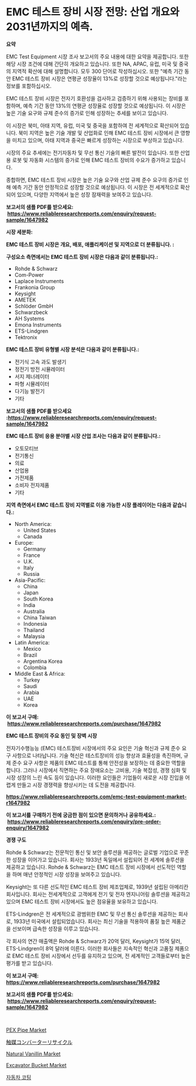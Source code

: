 <p><h1>EMC 테스트 장비 시장 전망: 산업 개요와 2031년까지의 예측.</h1></p><p><strong>요약</strong></p>
<p><p>EMC Test Equipment 시장 조사 보고서의 주요 내용에 대한 요약을 제공합니다. 또한 해당 시장 조건에 대해 간단히 개요하고 있습니다. 또한 NA, APAC, 유럽, 미국 및 중국의 지역적 확산에 대해 설명합니다. 모두 300 단어로 작성하십시오. 또한 "예측 기간 동안 EMC 테스트 장비 시장은 연평균 성장율이 13%로 성장할 것으로 예상됩니다."라는 정보를 포함하십시오.</p><p>EMC 테스트 장비 시장은 전자기 호환성을 검사하고 검증하기 위해 사용되는 장비를 포함하며, 예측 기간 동안 13%의 연평균 성장율로 성장할 것으로 예상됩니다. 이 시장은 높은 기술 요구와 규제 준수의 증가로 인해 성장하는 추세를 보이고 있습니다.</p><p>이 시장은 북미, 아태 지역, 유럽, 미국 및 중국을 포함하여 전 세계적으로 확산되어 있습니다. 북미 지역은 높은 기술 개발 및 산업화로 인해 EMC 테스트 장비 시장에서 큰 영향을 미치고 있으며, 아태 지역과 중국은 빠르게 성장하는 시장으로 부상하고 있습니다.</p><p>시장의 주요 추세에는 전기자동차 및 무선 통신 기술의 빠른 발전이 있습니다. 또한 산업용 로봇 및 자동화 시스템의 증가로 인해 EMC 테스트 장비의 수요가 증가하고 있습니다.</p><p>종합하면, EMC 테스트 장비 시장은 높은 기술 요구와 산업 규제 준수 요구의 증가로 인해 예측 기간 동안 안정적으로 성장할 것으로 예상됩니다. 이 시장은 전 세계적으로 확산되어 있으며, 다양한 지역에서 높은 성장 잠재력을 보여주고 있습니다.</p></p>
<p><strong>보고서의 샘플 PDF를 받으세요: &nbsp;<a href="https://www.reliableresearchreports.com/enquiry/request-sample/1647982">https://www.reliableresearchreports.com/enquiry/request-sample/1647982</a></strong></p>
<p><strong>시장 세분화:</strong></p>
<p><strong> EMC 테스트 장비 시장은 개요, 배포, 애플리케이션 및 지역으로 더 분류됩니다. :</strong></p>
<p><strong>구성요소 측면에서는 EMC 테스트 장비 시장은 다음과 같이 분류됩니다.:</strong></p>
<p><ul><li>Rohde & Schwarz</li><li>Com-Power</li><li>Laplace Instruments</li><li>Frankonia Group</li><li>Keysight</li><li>AMETEK</li><li>Schlöder GmbH</li><li>Schwarzbeck</li><li>AH Systems</li><li>Emona Instruments</li><li>ETS-Lindgren</li><li>Tektronix</li></ul></p>
<p><strong> EMC 테스트 장비 유형별 시장 분석은 다음과 같이 분류됩니다.:</strong></p>
<p><ul><li>전기식 고속 과도 발생기</li><li>정전기 방전 시뮬레이터</li><li>서지 제너레이터</li><li>파형 시뮬레이터</li><li>다기능 발전기</li><li>기타</li></ul></p>
<p><strong>보고서의 샘플 PDF를 받으세요 :<a href="https://www.reliableresearchreports.com/enquiry/request-sample/1647982">https://www.reliableresearchreports.com/enquiry/request-sample/1647982</a></strong></p>
<p><strong> EMC 테스트 장비 응용 분야별 시장 산업 조사는 다음과 같이 분류됩니다.:</strong></p>
<p><ul><li>오토모티브</li><li>전기통신</li><li>의료</li><li>산업용</li><li>가전제품</li><li>소비자 전자제품</li><li>기타</li></ul></p>
<p><strong>지역 측면에서 EMC 테스트 장비 지역별로 이용 가능한 시장 플레이어는 다음과 같습니다.:</strong></p>
<p><ul>
    <li>
        North America:
        <ul>
            <li>United States</li>
            <li>Canada</li>
        </ul>
    </li>
    <li>
        Europe:
        <ul>
            <li>Germany</li>
            <li>France</li>
            <li>U.K.</li>
            <li>Italy</li>
            <li>Russia</li>
        </ul>
    </li>
    <li>
        Asia-Pacific:
        <ul>
            <li>China</li>
            <li>Japan</li>
            <li>South Korea</li>
            <li>India</li>
            <li>Australia</li>
            <li>China Taiwan</li>
            <li>Indonesia</li>
            <li>Thailand</li>
            <li>Malaysia</li>
        </ul>
    </li>
    <li>
        Latin America:
        <ul>
            <li>Mexico</li>
            <li>Brazil</li>
            <li>Argentina Korea</li>
            <li>Colombia</li>
        </ul>
    </li>
    <li>
        Middle East & Africa:
        <ul>
            <li>Turkey</li>
            <li>Saudi</li>
            <li>Arabia</li>
            <li>UAE</li>
            <li>Korea</li>
        </ul>
    </li>
    </ul></p>
<p><strong>이 보고서 구매: &nbsp;<a href="https://www.reliableresearchreports.com/purchase/1647982">https://www.reliableresearchreports.com/purchase/1647982</a></strong></p>
<p><strong>EMC 테스트 장비의 주요 동인 및 장벽 시장</strong></p>
<p><p>전자기수행능능 (EMC) 테스트장비 시장에서의 주요 요인은 기술 혁신과 규제 준수 요구 사항으로 나타납니다. 기술 혁신은 테스트장비의 성능 향상과 효율성을 촉진하며, 규제 준수 요구 사항은 제품의 EMC 테스트를 통해 안전성을 보장하는 데 중요한 역할을 합니다. 그러나 시장에서 직면하는 주요 장애요소는 고비용, 기술 복잡성, 경쟁 심화 및 시장 성장의 느린 속도 등이 있습니다. 이러한 요인들은 기업들이 새로운 시장 진입을 어렵게 만들고 시장 경쟁력을 향상시키는 데 도전을 제공합니다.</p></p>
<p><strong><a href="https://www.reliableresearchreports.com/emc-test-equipment-market-r1647982">https://www.reliableresearchreports.com/emc-test-equipment-market-r1647982</a></strong></p>
<p><strong>이 보고서를 구매하기 전에 궁금한 점이 있으면 문의하거나 공유하세요.: &nbsp;<a href="https://www.reliableresearchreports.com/enquiry/pre-order-enquiry/1647982">https://www.reliableresearchreports.com/enquiry/pre-order-enquiry/1647982</a></strong></p>
<p><strong>경쟁 구도</strong></p>
<p><p>Rohde & Schwarz는 전문적인 통신 및 보안 솔루션을 제공하는 글로벌 기업으로 꾸준한 성장을 이어가고 있습니다. 회사는 1933년 독일에서 설립되어 전 세계에 솔루션을 제공하고 있습니다. Rohde & Schwarz는 EMC 테스트 장비 시장에서 선도적인 역할을 하며 매년 안정적인 시장 성장을 보여주고 있습니다.</p><p>Keysight는 또 다른 선도적인 EMC 테스트 장비 제조업체로, 1939년 설립된 아메리칸 회사입니다. 회사는 전세계적으로 고객에게 전기 및 전자 엔지니어링 솔루션을 제공하고 있으며 EMC 테스트 장비 시장에서도 높은 점유율을 보유하고 있습니다.</p><p>ETS-Lindgren은 전 세계적으로 광범위한 EMC 및 무선 통신 솔루션을 제공하는 회사로, 1933년 미국에서 설립되었습니다. 회사는 최신 기술을 적용하여 품질 높은 제품군을 선보이며 급속한 성장을 이루고 있습니다.</p><p>각 회사의 연간 매출액은 Rohde & Schwarz가 20억 달러, Keysight가 15억 달러, ETS-Lindgren이 8억 달러에 이른다. 이러한 회사들은 지속적인 혁신과 고품질 제품으로 EMC 테스트 장비 시장에서 선두를 유지하고 있으며, 전 세계적인 고객들로부터 높은 평가를 받고 있습니다.</p></p>
<p><strong>이 보고서 구매: &nbsp; <a href="https://www.reliableresearchreports.com/purchase/1647982">https://www.reliableresearchreports.com/purchase/1647982</a></strong></p>
<p><strong>보고서의 샘플 PDF를 받으세요: &nbsp;<a href="https://www.reliableresearchreports.com/enquiry/request-sample/1647982">https://www.reliableresearchreports.com/enquiry/request-sample/1647982</a></strong><strong></strong></p>
<p>&nbsp;</p>
<p><p><a href="https://github.com/lylyparadise/Market-Research-Report-List-2/blob/main/pex-pipe-market.md">PEX Pipe Market</a></p><p><a href="https://github.com/joaejkdzgyljvo6/Market-Research-Report-List-1/blob/main/926883028491.md">触媒コンバーターリサイクル</a></p><p><a href="https://issuu.com/reportprime-2/docs/natural-vanillin-market-size-2030.pptx">Natural Vanillin Market</a></p><p><a href="https://github.com/johnbach50/Market-Research-Report-List-2/blob/main/excavator-bucket-market.md">Excavator Bucket Market</a></p><p><a href="https://github.com/Maeennan456456/Market-Research-Report-List-1/blob/main/806632425953.md">자동차 코팅</a></p></p>